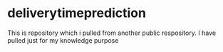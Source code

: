 # deliverytimeprediction
This is repository which i pulled from another public respository. I have pulled just for my knowledge purpose
